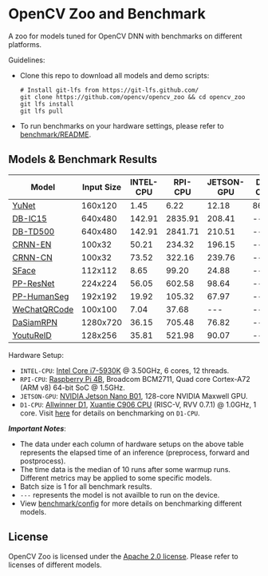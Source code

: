 # OpenCV Zoo and Benchmark

A zoo for models tuned for OpenCV DNN with benchmarks on different platforms.

Guidelines:
- Clone this repo to download all models and demo scripts:
    ```shell
    # Install git-lfs from https://git-lfs.github.com/
    git clone https://github.com/opencv/opencv_zoo && cd opencv_zoo
    git lfs install
    git lfs pull
    ```
- To run benchmarks on your hardware settings, please refer to [benchmark/README](./benchmark/README.md).

## Models & Benchmark Results

| Model | Input Size | INTEL-CPU | RPI-CPU | JETSON-GPU | D1-CPU |
|-------|------------|-----------|---------|------------|--------|
| [YuNet](./models/face_detection_yunet)   | 160x120 | 1.45   | 6.22    | 12.18 | 86.69 |
| [DB-IC15](./models/text_detection_db)    | 640x480 | 142.91 | 2835.91 | 208.41 | --- |
| [DB-TD500](./models/text_detection_db)   | 640x480 | 142.91 | 2841.71 | 210.51 | --- |
| [CRNN-EN](./models/text_recognition_crnn)   | 100x32  | 50.21  | 234.32  | 196.15 | --- |
| [CRNN-CN](./models/text_recognition_crnn)   | 100x32  | 73.52  | 322.16  | 239.76 | --- |
| [SFace](./models/face_recognition_sface) | 112x112 | 8.65 | 99.20 | 24.88 | --- |
| [PP-ResNet](./models/image_classification_ppresnet) | 224x224 | 56.05 | 602.58 | 98.64 | --- |
| [PP-HumanSeg](./models/human_segmentation_pphumanseg) | 192x192 | 19.92 | 105.32 | 67.97 | --- |
| [WeChatQRCode](./models/qrcode_wechatqrcode) | 100x100 | 7.04 | 37.68 | --- | --- |
| [DaSiamRPN](./models/object_tracking_dasiamrpn) | 1280x720 | 36.15 | 705.48 | 76.82 | --- |
| [YoutuReID](./models/person_reid_youtureid) | 128x256 | 35.81 | 521.98 | 90.07 | --- |

Hardware Setup:
- `INTEL-CPU`: [Intel Core i7-5930K](https://www.intel.com/content/www/us/en/products/sku/82931/intel-core-i75930k-processor-15m-cache-up-to-3-70-ghz/specifications.html) @ 3.50GHz, 6 cores, 12 threads.
- `RPI-CPU`: [Raspberry Pi 4B](https://www.raspberrypi.com/products/raspberry-pi-4-model-b/specifications/), Broadcom BCM2711, Quad core Cortex-A72 (ARM v8) 64-bit SoC @ 1.5GHz.
- `JETSON-GPU`: [NVIDIA Jetson Nano B01](https://developer.nvidia.com/embedded/jetson-nano-developer-kit), 128-core NVIDIA Maxwell GPU.
- `D1-CPU`: [Allwinner D1](https://d1.docs.aw-ol.com/en), [Xuantie C906 CPU](https://www.t-head.cn/product/C906?spm=a2ouz.12986968.0.0.7bfc1384auGNPZ) (RISC-V, RVV 0.7.1) @ 1.0GHz, 1 core. Visit [here](https://github.com/fengyuentau/opencv_zoo_cpp) for details on benchmarking on `D1-CPU`.

***Important Notes***:
- The data under each column of hardware setups on the above table represents the elapsed time of an inference (preprocess, forward and postprocess).
- The time data is the median of 10 runs after some warmup runs. Different metrics may be applied to some specific models.
- Batch size is 1 for all benchmark results.
- `---` represents the model is not availble to run on the device.
- View [benchmark/config](./benchmark/config) for more details on benchmarking different models.

## License

OpenCV Zoo is licensed under the [Apache 2.0 license](./LICENSE). Please refer to licenses of different models.
